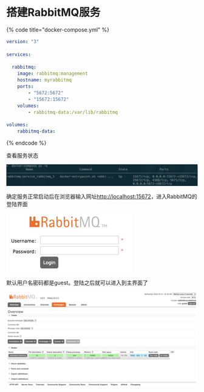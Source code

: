 # 搭建RabbitMQ服务

{% code title="docker-compose.yml" %}
```yaml
version: "3"

services:

  rabbitmq:
    image: rabbitmq:management
    hostname: myrabbitmq
    ports: 
        - "5672:5672"
        - "15672:15672"
    volumes: 
        - rabbitmq-data:/var/lib/rabbitmq
        
volumes:
    rabbitmq-data: 
```
{% endcode %}

查看服务状态

![](../.gitbook/assets/image%20%289%29.png)

确定服务正常启动后在浏览器输入网址[http://localhost:15672](http://localhost:15672/#/)，进入RabbitMQ的登陆界面

![](../.gitbook/assets/image%20%2810%29.png)

默认用户名密码都是guest。登陆之后就可以进入到主界面了

![](../.gitbook/assets/image%20%2812%29.png)



